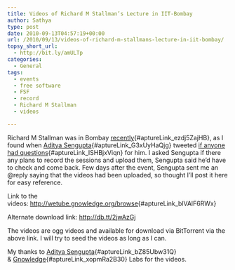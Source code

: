 ```yaml
---
title: Videos of Richard M Stallman’s Lecture in IIT-Bombay
author: Sathya
type: post
date: 2010-09-13T04:57:19+00:00
url: /2010/09/13/videos-of-richard-m-stallmans-lecture-in-iit-bombay/
topsy_short_url:
  - http://bit.ly/amULTp
categories:
  - General
tags:
  - events
  - free software
  - FSF
  - record
  - Richard M Stallman
  - videos

---
```

Richard M Stallman was in Bombay [recently][1]{#aptureLink_ezdj5ZajHB}, as I found when [Aditya Sengupta][2]{#aptureLink_G3xUyHaQjg} tweeted [if anyone had questions][3]{#aptureLink_ISHBjxViqn} for him. I asked Sengupta if there any plans to record the sessions and upload them, Sengupta said he&#8217;d have to check and come back. Few days after the event, Sengupta sent me an @reply saying that the videos had been uploaded, so thought I&#8217;ll post it here for easy reference.

<!--more-->

Link to the videos: <http://wetube.gnowledge.org/browse>{#aptureLink_blVAlF6RWx}

Alternate download link: <a href="http://db.tt/2jwAzGj" target="_blank">http://db.tt/2jwAzGj</a>

The videos are ogg videos and available for download via BitTorrent via the above link. I will try to seed the videos as long as I can.

My thanks to [Aditya Sengupta][4]{#aptureLink_bZ85Ubw31Q} & [Gnowledge][5]{#aptureLink_xopmRa2B30} Labs for the videos.

 [1]: http://twitter.com/Sengupta/status/23060473878
 [2]: http://twitter.com/Sengupta
 [3]: http://twitter.com/Sengupta/status/23060066974
 [4]: http://vignettinglife.com/
 [5]: http://www.gnowledge.org/
